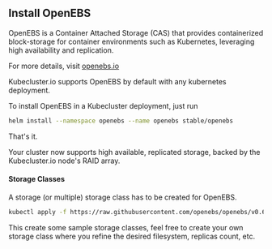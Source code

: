 ## Install OpenEBS

OpenEBS is a Container Attached Storage (CAS) that provides containerized block-storage for container environments such as Kubernetes, leveraging high availability and replication.

For more details, visit [openebs.io](https://docs.openebs.io/docs/next/conceptscas.html)

Kubecluster.io supports OpenEBS by default with any kubernetes deployment.

To install OpenEBS in a Kubecluster deployment, just run

````bash
helm install --namespace openebs --name openebs stable/openebs
````

That's it.

Your cluster now supports high available, replicated storage, backed by the Kubecluster.io node's RAID array.


#### Storage Classes

A storage (or multiple) storage class has to be created for OpenEBS.

````bash
kubectl apply -f https://raw.githubusercontent.com/openebs/openebs/v0.6/k8s/openebs-storageclasses.yaml  
````

This create some sample storage classes, feel free to create your own storage class where you refine the desired filesystem, replicas count, etc.